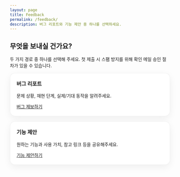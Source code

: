 ```yaml
---
layout: page
title: Feedback
permalink: /feedback/
description: 버그 리포트와 기능 제안 중 하나를 선택하세요.
---
```


## 무엇을 보내실 건가요?

두 가지 경로 중 하나를 선택해 주세요. 첫 제출 시 스팸 방지를 위해 확인 메일 승인 절차가 있을 수 있습니다.

<div class="grid">
  <div class="card">
    <h3>버그 리포트</h3>
    <p>문제 상황, 재현 단계, 실제/기대 동작을 알려주세요.</p>
    <a class="btn" href="{{ '/feedback/bug/' | relative_url }}">버그 제보하기</a>
  </div>
  <div class="card">
    <h3>기능 제안</h3>
    <p>원하는 기능과 사용 가치, 참고 링크 등을 공유해주세요.</p>
    <a class="btn" href="{{ '/feedback/feature/' | relative_url }}">기능 제안하기</a>
  </div>
</div>

<style>
.grid { display:grid; grid-template-columns: repeat(auto-fit, minmax(260px,1fr)); gap:1rem; }
.card { background:#fff; border:1px solid rgba(0,0,0,0.06); border-radius:16px; padding:1.25rem; box-shadow:0 8px 24px rgba(0,0,0,0.06); }
.card h3 { margin-top:0; }
</style>

